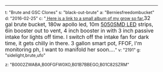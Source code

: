 ---
t: "Brute and GSC Clones"
s: "black-out-brute"
a: "Berniesfreedombucket"
d: "2016-02-25"
c: "<a href='http://imgur.com/a/AcMIW'> Here is a link to a small album of my grow so far.</a><span style='font-size: 17.2px;line-heighg: 1.6em'>32 gal brute bucket, 180w apollo led, 10m <a href='https://amzn.to/30OqRW0'>5050SMD LED</a> strips, 6in booster out to vent, 4 inch booster in with 3 inch passive intake for lights off time. I switch off the intake fan for dark time, it gets chilly in there. 3 gallon smart pot, FFOF, I'm monitoring ph, I want to manifold her soon....</span>"
v: "2191"
g: "sidelight,brute,ufo"

z: "B0002ZWABA,B00FGFW0XO,B01B7BBEGO,B01C82SZRM"
